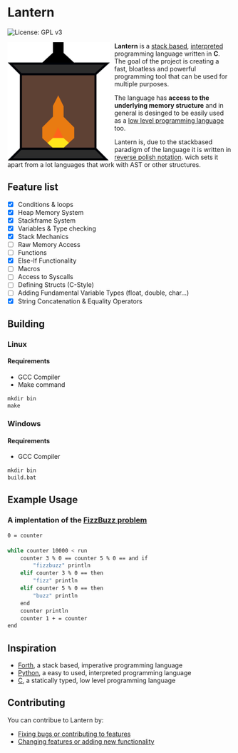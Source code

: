 # Lantern
![License: GPL v3](https://img.shields.io/badge/License-GPLv3-blue.svg)

<img src="https://github.com/cococry/Lantern/blob/main/branding/lantern_logo.png"
     alt="Lantern Logo"
     style="float: left; margin-right: 10px;" 
     width=230px
     />
     
**Lantern** is a [stack based](https://en.wikipedia.org/wiki/Stack-oriented_programming), [interpreted](https://en.wikipedia.org/wiki/Interpreter_(computing)) programming language written in **C**.
The goal of the project is creating a fast, bloatless and powerful programming tool 
that can be used for multiple purposes. 

The language has **access to the underlying memory structure** and in general
is desinged to be easily used as a [low level programming language](https://en.wikipedia.org/wiki/Low-level_programming_language) too.

Lantern is, due to the stackbased paradigm of the language it is written in 
[reverse polish notation](https://en.wikipedia.org/wiki/Reverse_Polish_notation).
wich sets it apart from a lot languages that work with AST or other structures.

## Feature list

- [x] Conditions & loops
- [x] Heap Memory System
- [x] Stackframe System
- [x] Variables & Type checking
- [x] Stack Mechanics
- [ ] Raw Memory Access
- [ ] Functions
- [x] Else-If Functionality
- [ ] Macros
- [ ] Access to Syscalls
- [ ] Defining Structs (C-Style)
- [ ] Adding Fundamental Variable Types (float, double, char...)
- [x] String Concatenation & Equality Operators

## Building

### Linux

#### Requirements
- GCC Compiler
- Make command

```console
mkdir bin
make
```

### Windows

#### Requirements
- GCC Compiler

```console
mkdir bin
build.bat
```

## Example Usage

### A implentation of the [FizzBuzz problem](https://de.wikipedia.org/wiki/Fizz_buzz)
```bash
0 = counter

while counter 10000 < run
    counter 3 % 0 == counter 5 % 0 == and if
        "fizzbuzz" println
    elif counter 3 % 0 == then
        "fizz" println
    elif counter 5 % 0 == then
        "buzz" println
    end
    counter println
    counter 1 + = counter
end
```

## Inspiration
- [Forth](https://de.wikipedia.org/wiki/Forth_(Programmiersprache)), a stack based, imperative programming language
- [Python](https://de.wikipedia.org/wiki/Python_(Programmiersprache)), a easy to used, interpreted programming language
- [C](https://de.wikipedia.org/wiki/C_(Programmiersprache)), a statically typed, low level programming language


## Contributing

You can contribue to Lantern by:
  - [Fixing bugs or contributing to features](https://github.com/cococry/Lantern/issues)
  - [Changing features or adding new functionality](https://github.com/cococry/Lantern/pulls)

